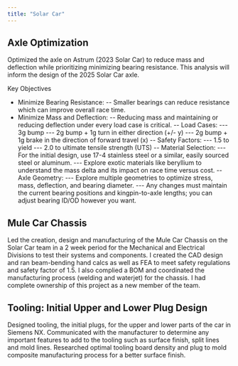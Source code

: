 ```yaml
---
title: "Solar Car"
---
```


## Axle Optimization
Optimized the axle on Astrum (2023 Solar Car) to reduce mass and deflection while prioritizing minimizing bearing resistance. This analysis will inform the design of the 2025 Solar Car axle.

Key Objectives
  - Minimize Bearing Resistance:
    -- Smaller bearings can reduce resistance which can improve overall race time.
  - Minimize Mass and Deflection:
    -- Reducing mass and maintaining or reducing deflection under every load case is critical.
    -- Load Cases:
        --- 3g bump
        --- 2g bump + 1g turn in either direction (+/- y)
        --- 2g bump + 1g brake in the direction of forward travel (x)
    -- Safety Factors:
        --- 1.5 to yield
        --- 2.0 to ultimate tensile strength (UTS)
    -- Material Selection:
       --- For the initial design, use 17-4 stainless steel or a similar, easily sourced steel or aluminum.
       --- Explore exotic materials like beryllium to understand the mass delta and its impact on race time versus cost.
    -- Axle Geometry:
       --- Explore multiple geometries to optimize stress, mass, deflection, and bearing diameter.
       --- Any changes must maintain the current bearing positions and kingpin-to-axle lengths; you can adjust bearing ID/OD however you want.

## Mule Car Chassis
Led the creation, design and manufacturing of the Mule Car Chassis on the Solar Car team in a 2 week period for the Mechanical and Electrical Divisions to test their systems and components. I created the CAD design and ran beam-bending hand calcs as well as FEA to meet safety regulations and safety factor of 1.5. I also complied a BOM and coordinated the manufacturing process (welding and waterjet) for the chassis. I had complete ownership of this project as a new member of the team.

## Tooling: Initial Upper and Lower Plug Design 
Designed tooling, the initial plugs, for the upper and lower parts of the car in Siemens NX. Communicated with the manufacturer to determine any important features to add to the tooling such as surface finish, split lines and mold lines. Researched optimal tooling board density and plug to mold composite manufacturing process for a better surface finish.
